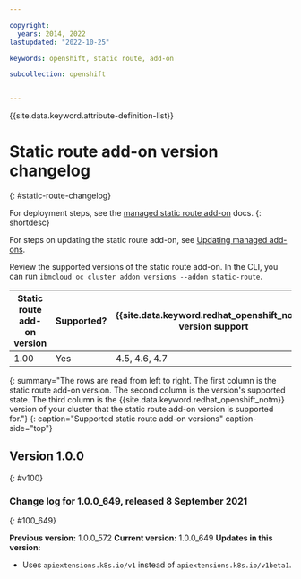 ```yaml
---

copyright: 
  years: 2014, 2022
lastupdated: "2022-10-25"

keywords: openshift, static route, add-on

subcollection: openshift


---
```


{{site.data.keyword.attribute-definition-list}}



# Static route add-on version changelog
{: #static-route-changelog}

For deployment steps, see the [managed static route add-on](/docs/openshift?topic=openshift-static-routes) docs.
{: shortdesc}

For steps on updating the static route add-on, see [Updating managed add-ons](/docs/openshift?topic=openshift-managed-addons#updating-managed-add-ons).

Review the supported versions of the static route add-on. In the CLI, you can run `ibmcloud oc cluster addon versions --addon static-route`.

| Static route add-on version | Supported? | {{site.data.keyword.redhat_openshift_notm}} version support |
| --- | --- | --- |
| 1.00 | Yes | 4.5, 4.6, 4.7 |
{: summary="The rows are read from left to right. The first column is the static route add-on version. The second column is the version's supported state. The third column is the {{site.data.keyword.redhat_openshift_notm}} version of your cluster that the static route add-on version is supported for."}
{: caption="Supported static route add-on versions" caption-side="top"}

## Version 1.0.0
{: #v100}

### Change log for 1.0.0_649, released 8 September 2021
{: #100_649}

**Previous version:** 1.0.0_572 **Current version:** 1.0.0_649
**Updates in this version:**
- Uses `apiextensions.k8s.io/v1` instead of `apiextensions.k8s.io/v1beta1`.




